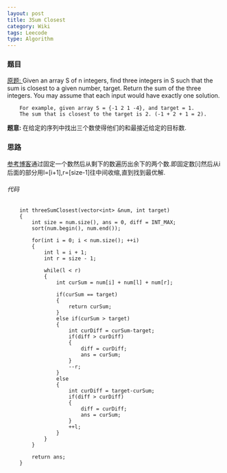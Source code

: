 ```yaml
---
layout: post
title: 3Sum Closest 
category: Wiki
tags: Leecode
type: Algorithm
---
```


### 题目
[原题: ](//oj.leetcode.com/problems/3Sum-Closest/)Given an array S of n integers, find three integers in S such that the sum is closest to a given number, target. Return the sum of the three integers. You may assume that each input would have exactly one solution.

        For example, given array S = {-1 2 1 -4}, and target = 1.
        The sum that is closest to the target is 2. (-1 + 2 + 1 = 2).

<b>题意: </b>
在给定的序列中找出三个数使得他们的和最接近给定的目标数.

### 思路
[参考博客](//blog.csdn.net/martin_liang/article/details/8945659)通过固定一个数然后从剩下的数遍历出余下的两个数.即固定数[i]然后从i后面的部分用l=[i+1],r=[size-1]往中间收缩,直到找到最优解.

###### 代码

		int threeSumClosest(vector<int> &num, int target) 
        {
            int size = num.size(), ans = 0, diff = INT_MAX;
            sort(num.begin(), num.end());
            
            for(int i = 0; i < num.size(); ++i)
            {
                int l = i + 1;
                int r = size - 1;
                
                while(l < r)
                {
                    int curSum = num[i] + num[l] + num[r];
                    
                    if(curSum == target)
                    {
                        return curSum;
                    }
                    else if(curSum > target)
                    {
                        int curDiff = curSum-target;
                        if(diff > curDiff)
                        {
                            diff = curDiff;
                            ans = curSum;
                        }
                        --r;
                    }
                    else
                    {
                        int curDiff = target-curSum;
                        if(diff > curDiff)
                        {
                            diff = curDiff;
                            ans = curSum;
                        }
                        ++l;
                    }
                }
            }
            
            return ans;
        }